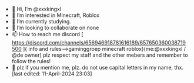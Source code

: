 - 👋 Hi, I’m @xxxkingxl
- 👀 I’m interested in Minecraft, Roblox
- 🌱 I’m currently studying.
- 💞️ I’m looking to collaborate on none
- 📫 How to reach me discord [ https://discord.com/channels/656946918781616189/657650360038719500 ]{ info and rules-->gaminggroep minecraft roblox}(me:@xxxkingxl / @de owner)
plz respect my staff and the other mebers and remember to follow the rules!
- 🔡 plz if you mention me, plz. do not use capital letters in my name, thx.
[last edited: 11-April-2024 23:03]
<!---
xxxkingxl/xxxkingxl is a ✨ special ✨ repository because its `README.md` (this file) appears on your GitHub profile.
You can click the Preview link to take a look at your changes.
--->
